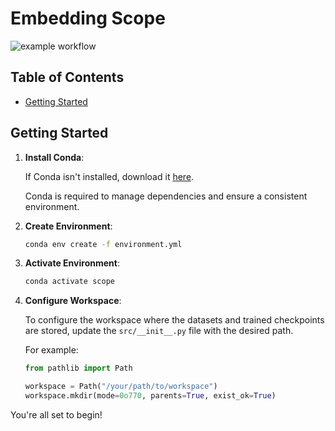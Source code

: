 # Embedding Scope

![example workflow](https://github.com/cxcscmu/embedding-scope//actions/workflows/pylint.yml/badge.svg)

## Table of Contents

- [Getting Started](#getting-started)

## Getting Started

1. **Install Conda**:

    If Conda isn't installed, download it [here](https://docs.conda.io/projects/conda/en/latest/user-guide/install/index.html).

    Conda is required to manage dependencies and ensure a consistent environment.

2. **Create Environment**:

    ```sh
    conda env create -f environment.yml
    ```

3. **Activate Environment**:

    ```sh
    conda activate scope
    ```

4. **Configure Workspace**:

    To configure the workspace where the datasets and trained checkpoints are stored, update the `src/__init__.py` file with the desired path.

    For example:

    ```python
    from pathlib import Path

    workspace = Path("/your/path/to/workspace")
    workspace.mkdir(mode=0o770, parents=True, exist_ok=True)
    ```

You're all set to begin!
